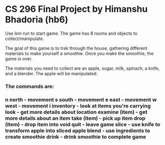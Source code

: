 <h1> CS 296 Final Project by Himanshu Bhadoria (hb6) </h1>

Use <i>lein run</i> to start game. The game has 8 rooms and objects to collect/manipulate.

The goal of this game is to trek through the house, gathering different materials to make yourself a smoothie. Once you make the smoothie, the game is over.

The materials you need to collect are an apple, sugar, milk, spinach, a knife, and a blender. The apple will be manipulated.

<h3>The commands are:<h3>
  <b>n north</b> - movement
  <b>s south</b> - movement
  <b>e east</b> - movement
  <b>w west</b> - movement
  <b>i inventory</b> - look at items you're carrying
  <b>look</b> - get more details about location
  <b>examine (item)</b> - get more details about an item
  <b>take (item)</b> - pick up item
  <b>drop (item)</b> - drop item into void
  <b>quit</b> - leave game
  <b>slice</b> - use knife to transform apple into sliced apple
  <b>blend</b> - use ingredients to create smoothie
  <b>drink</b> - drink smoothie to complete game
